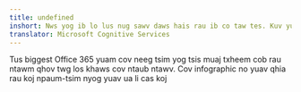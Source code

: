 ```yaml
---
title: undefined
inshort: Nws yog ib lo lus nug sawv daws hais rau ib co taw tes. Kuv yuav tsum tau siv SharePoint los yog OneDrive rau lub lag luam?
translator: Microsoft Cognitive Services
---
```



Tus biggest Office 365 yuam cov neeg tsim yog tsis muaj txheem cob rau ntawm qhov twg los khaws cov ntaub ntawv. Cov infographic no yuav qhia rau koj npaum-tsim nyog yuav ua li cas koj 


